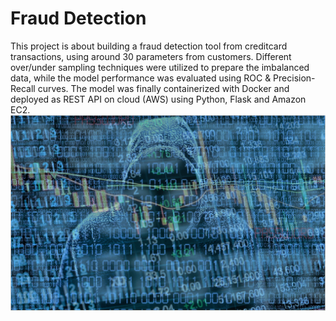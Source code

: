 # Fraud Detection

This project is about building a fraud detection tool from creditcard transactions, using around 30 parameters from customers. Different over/under sampling techniques were utilized to prepare the imbalanced data, while the model performance was evaluated using ROC & Precision-Recall curves. The model was finally containerized with Docker and deployed as REST API on cloud (AWS) using Python, Flask and Amazon EC2.
  ![Fraud](fraud.png)
